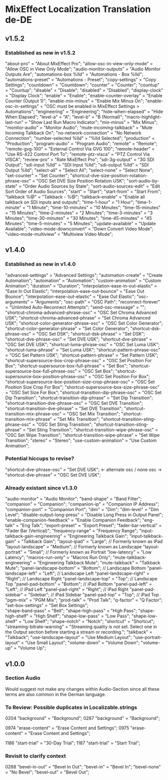# MixEffect Localization Translation de-DE

## v1.5.2

### Established as new in v1.5.2 ###
"about-pro" = "About MixEffect Pro";
"allow-osc-in-view-only-mode" = "Allow OSC in View Only Mode";
"audio-monitor-outputs" = "Audio Monitor Outputs Are";
"automations-box %lld" = "Automations - Box %lld";
"automations-preset" = "Automations - Preset";
"copy-settings" = "Copy Settings";
"countdown" = "Countdown";
"counter" = "Counter";
"countup" = "Countup";
"disable" = "Disable";
"disabled" = "Disabled";
"display-clock" = "Display Clock";
"enable" = "Enable";
"enable-counter-overlay" = "Enable Counter (Output 1)";
"enable-mix-minus" = "Enable Mix Minus On";
"enable-osc-in-settings" = "OSC must be enabled in MixEffect Settings > Automations";
"engineering" = "Engineering";
"hide-when-elapsed" = "Hide When Elapsed";
"level-a" = "A";
"level-b" = "B (Normal)";
"macro-highlight-last-run" = "Show Last Run Macro Indicator";
"mix-minus" = "Mix Minus";
"monitor-audio" = "Monitor Audio";
"mute-incoming-talkback" = "Mute Incoming Talkback On";
"no-network-connection" = "No Network Connection";
"number-selected %lld" = "%lld Selected";
"production" = "Production";
"program-audio" = "Program Audio";
"remote" = "Remote";
"remote-gvg-100" = "External Control Via GVG 100";
"remote-header" = "Use RS-422 Control Port To";
"remote-ptz-visca" = "PTZ Control Via VISCA";
"review-pro" = "Rate MixEffect Pro";
"sdi-3g-output" = "3G SDI Output";
"sdi-input %lld" = "SDI Input %lld";
"sdi-output %lld" = "SDI Output %lld";
"select-all" = "Select All";
"select-none" = "Select None";
"set-counter" = "Set Counter";
"shortcut-dve-size-position-rotation-phrase-osc" = "OSC Set DVE Size Position Rotation USK";
"sort-audio-by-state" = "Order Audio Sources by State";
"sort-audio-sources-edit" = "Edit Sort Order of Audio Sources";
"start" = "Start";
"start-from" = "Start From";
"talkback %@" = "Talkback - %@";
"talkback-enable" = "Enable all talkback on SDI inputs and outputs";
"time-1-hour" = "1 Hour";
"time-1-minute" = "1 Minute";
"time-10-minutes" = "10 Minutes";
"time-15-minutes" = "15 Minutes";
"time-2-minutes" = "2 Minutes";
"time-3-minutes" = "3 Minutes";
"time-30-minutes" = "30 Minutes";
"time-45-minutes" = "45 Minutes";
"time-5-minutes" = "5 Minutes";
"update-available" = "Update Available";
"video-mode-downconvert" = "Down Convert Video Mode";
"video-mode-multiview" = "Multiview Video Mode";


## v1.4.0

### Established as new in v1.4.0 ###
"advanced-settings" = "Advanced Settings";
"automation-create" = "Create Automation";
"automation" = "Automation";
"custom-animation" = "Custom Animation";
"duration" = "Duration";
"interpolation-ease-in-out-elastic" = "Ease In Out Elastic";
"interpolation-ease-out-bounce" = "Ease Out Bounce";
"interpolation-ease-out-elastic" = "Ease Out Elastic";
"osc-arguments" = "Arguments";
"osc-path" = "OSC Path";
"reconnect-forever" = "Unlimited Auto-Reconnect Attempts";
"send-osc-message" = "";
"shortcut-chroma-advanced-phrase-osc" = "OSC Set Chroma Advanced USK";
"shortcut-chroma-advanced-phrase" = "Set Chroma Advanced USK";
"shortcut-color-generator-phrase-osc" = "OSC Set Color Generator";
"shortcut-color-generator-phrase" = "Set Color Generator";
"shortcut-dsk-phrase-osc" = "OSC Set DSK";
"shortcut-dsk-phrase" = "Set DSK";
"shortcut-dve-phrase-osc" = "Set DVE USK";
"shortcut-dve-phrase" = "OSC Set DVE USK";
"shortcut-luma-phrase-osc" = "OSC Set Luma USK";
"shortcut-luma-phrase" = "Set Luma USK";
"shortcut-pattern-phrase-osc" = "OSC Set Pattern USK";
"shortcut-pattern-phrase" = "Set Pattern USK";
"shortcut-supersource-box-crop-phrase-osc" = "OSC Set Position For Box";
"shortcut-supersource-box-full-phrase" = "Set Box";
"shortcut-supersource-box-full-phrase-osc" = "OSC Set Box";
"shortcut-supersource-box-position-phrase-osc" = "OSC Set Position For Box";
"shortcut-supersource-box-position-size-crop-phrase-osc" = "OSC Set Position Size Crop For Box";
"shortcut-supersource-box-size-phrase-osc" = "OSC Set Size For Box”;
"shortcut-transition-dip-phrase-osc" = "OSC Set Dip Transition";
"shortcut-transition-dip-phrase" = "Set Dip Transition";
"shortcut-transition-dve-phrase-osc" = "OSC Set DVE Transition";
"shortcut-transition-dve-phrase" = "Set DVE Transition";
"shortcut-transition-mix-phrase-osc" = "OSC Set Mix Transition";
"shortcut-transition-mix-phrase" = "Set Mix Transition";
"shortcut-transition-sting-phrase-osc" = "OSC Set Sting Transition";
"shortcut-transition-sting-phrase" = "Set Sting Transition";
"shortcut-transition-wipe-phrase-osc" = "OSC Set Wipe Transition";
"shortcut-transition-wipe-phrase" = "Set Wipe Transition";
"stereo" = "Stereo";
"use-custom-animation" = "Use Custom Animation";

### Potential hiccups to revise?
"shortcut-dve-phrase-osc" = "Set DVE USK"; <- alternate osc / none osc -> "shortcut-dve-phrase" = "OSC Set DVE USK";

### Already existant since v1.3.0
"audio-monitor" = "Audio Monitor";
"band-shape" = "Band Filter";
"companion" = "Companion";
"companion-ip" = "Companion IP Address";
"companion-port" = "Companion Port";
"dim" = "Dim";
"dim-level" = "Dim Level";
"disable-output-long-press" = "Disable Long Press in Output Panel";
"enable-companion-feedback" = "Enable Companion Feedback";
"eng-talk" = "Eng Talk";
"export-preset" = "Export Preset";
"fader-bar-vertical" = "Fader Bar (Vertical)";
"frequency-range" = "Frequency Range";
"input-talkback-gain-engineering" = "Engineering Talkback Gain";
"input-talkback-gain" = "Talkback Gain";
"layout-ipad" = "Large"; // Formerly known as iPad
"layout-landscape" = "Medium"; // Formerly known as Landscape
"layout-portrait" = "Small"; // Formerly known as Portrait
"low-latency" = "Low Latency";
"macros-run-only" = "Macros Run Only";
"mute-talkback-engineering" = "Engineering Talkback Mute";
"mute-talkback" = "Talkback Mute";
"panel-landscape-bottom" = "Bottom"; // Landscape Bottom
"panel-landscape-left" = "Left"; // Landscape Left
"panel-landscape-right" = "Right"; // Landscape Right
"panel-landscape-top" = "Top"; // Landscape Top
"panel-pad-bottom" = "Bottom"; // iPad Bottom
"panel-pad-left" = "Left"; // iPad Left
"panel-pad-right" = "Right"; // iPad Right
"panel-pad-sidebar" = "Sidebar"; // iPad Sidebar
"panel-pad-top" = "Top"; // iPad Top
"pgm-mix" = "PGM Mix";
"prod-talk" = "Prod Talk";
"q-factor" = "Q Factor";
"set-box-settings" = "Set Box Settings";  
"shape-band-pass" = "Bell";
"shape-high-pass" = "High Pass";
"shape-high-shelf" = "High Shelf";
"shape-low-pass" = "Low Pass";
"shape-low-shelf" = "Low Shelf";
"shape-notch" = "Notch";
"shortcut" = "Shortcut";
"streaming-bitrate-warning" = "Streaming quality is not set. Select one in the Output section before starting a stream or recording.";
"talkback" = "Talkback";
"use-landscape-layout" = "Use Medium Layout";
"use-portrait-layout" = "Use Small Layout";
"volume-down" = "Volume Down";
"volume-up" = "Volume Up";


## v1.0.0

### Section Audio
Would suggest not make any changes within Audio-Section since all these terms are also common in the German language. 

### To Review: Possible duplicates in Localizable.strings

0204  "background" = "Background";
0287  "background" = "Background";

0974  "erase-content" = "Erase Content and Settings";
0975  "erase-content" = "Erase Content and Settings";

1186  "start-trial" = "30-Day Trial";
1187  "start-trial" = "Start Trial";

### Revisit to clarify context
0288  "bevel-in-out" = "Bevel In Out";
      "bevel-in"     = "Bevel In";
      "bevel-none"   = "No Bevel";
      "bevel-out"    = "Bevel Out";